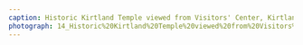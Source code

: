 ```yaml
---
caption: Historic Kirtland Temple viewed from Visitors' Center, Kirtland, OH, 2019_
photograph: 14_Historic%20Kirtland%20Temple%20viewed%20from%20Visitors%27%20Center%2C%20Kirtland%2C%20OH%2C%202019_.jpg
---
```

